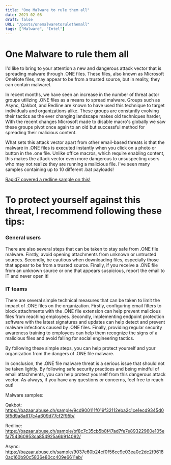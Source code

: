 ```yaml
---
title: "One Malware to rule them all"
date: 2023-02-08
draft: false
URL: "/posts/onemalwaretorulethemall"
tags: ["Malware", "Intel"]
---
```


<h1> One Malware to rule them all </h1>

I'd like to bring to your attention a new and dangerous attack vector that is spreading malware through .ONE files. These files, also known as Microsoft OneNote files, may appear to be from a trusted source, but in reality, they can contain malwarel.

In recent months, we have seen an increase in the number of threat actor groups utilizing .ONE files as a means to spread malware. Groups such as Async, Qakbot, and Redline are known to have used this technique to target individuals and organizations alike. These groups are constantly evolving their tactics as the ever changing landscape makes old techniques harder, With the recent changes Microsoft made to disable macro's globally we saw these groups pivot once again to an old but successful method for spreading their malicious content.

What sets this attack vector apart from other email-based threats is that the malware in .ONE files is executed instantly when you click on a photo or button in the .one file. Unlike office macros, which require enabling content, this makes the attack vector even more dangerous to unsuspecting users who may not realize they are running a malicious file. I've seen many samples containing up to 10 different .bat payloads! 

[Rapid7 covered a redline sample on this!](https://www.rapid7.com/blog/post/2023/01/31/rapid7-observes-use-of-microsoft-onenote-to-spread-redline-infostealer-malware/)


# To protect yourself against this threat, I recommend following these tips: 

### General users

There are also several steps that can be taken to stay safe from .ONE file malware. 
Firstly, avoid opening attachments from unknown or untrusted sources. 
Secondly, be cautious when downloading files, especially those that appear to be from a trusted source. 
Finally, if you receive a .ONE file from an unknown source or one that appears suspicious, report the email to IT and never open it! 

### IT teams

There are several simple technical measures that can be taken to limit the impact of .ONE files on the organization. 
Firstly, configuring email filters to block attachments with the .ONE file extension can help prevent malicious files from reaching employees. 
Secondly, implementing endpoint protection software with the latest signatures and updates can help detect and prevent malware infections caused by .ONE files. 
Finally, providing regular security awareness training to employees can help them recognize the signs of a malicious files and avoid falling for social engineering tactics.


By following these simple steps, you can help protect yourself and your organization from the dangers of .ONE file malware.

In conclusion, the .ONE file malware threat is a serious issue that should not be taken lightly. By following safe security practices and being mindful of email attachments, you can help protect yourself from this dangerous attack vector. As always, if you have any questions or concerns, feel free to reach out!


Malware samples:

Qakbot: https://bazaar.abuse.ch/sample/9cd900111f019f32112eba2c1ce1ecd9345d05f5d9a8a617c4a609d77cf2f95b/

Redline: https://bazaar.abuse.ch/sample/bf8c7c35cb5b8f47ad7fe7e89322960e105efa754360953ca854925a6b914092/

Async: https://bazaar.abuse.ch/sample/9037e60b24cf0f56cc9e03ea0c2dc2f96180ac160b90c5836e80cc409e6611eb/
